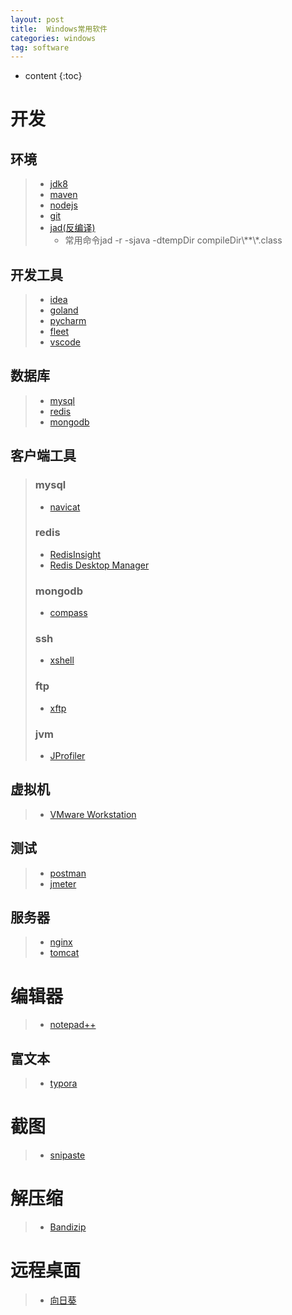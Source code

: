 ```yaml
---
layout: post
title:  Windows常用软件
categories: windows
tag: software
---
```



* content
{:toc}


# 开发

## 环境
> + <a href="https://www.oracle.com/java/technologies/downloads/#java8" target="_blank">jdk8</a>
> + <a href="https://maven.apache.org/download.cgi" target="_blank">maven</a>
> + <a href="https://nodejs.org/en/download/" target="_blank">nodejs</a>
> + <a href="https://git-scm.com/downloads" target="_blank">git</a>
> + <a href="http://www.kpdus.com/jad.html#download" target="_blank">jad(反编译)</a><ul><li>常用命令jad -r -sjava -dtempDir compileDir\\**\\\*.class</li></ul>

## 开发工具
> + <a href="https://www.jetbrains.com.cn/idea/" target="_blank">idea</a>
> + <a href="https://www.jetbrains.com.cn/go/" target="_blank">goland</a>
> + <a href="https://www.jetbrains.com.cn/pycharm/" target="_blank">pycharm</a>
> + <a href="https://www.jetbrains.com.cn/fleet/" target="_blank">fleet</a>
> + <a href="https://code.visualstudio.com/" target="_blank">vscode</a>

## 数据库
> + <a href="https://dev.mysql.com/downloads/mysql/" target="_blank">mysql</a>
> + <a href="https://github.com/microsoftarchive/redis/releases" target="_blank">redis</a>
> + <a href="https://www.mongodb.com/try/download/community" target="_blank">mongodb</a>

## 客户端工具
> ### mysql
> + <a href="http://www.navicat.com.cn/download/navicat-premium" target="_blank">navicat</a>
> 
> ### redis
> + <a href="https://redis.com/redis-enterprise/redis-insight/" target="_blank">RedisInsight</a>
> + <a href="javascript:;">Redis Desktop Manager</a>
>
> ### mongodb
> + <a href="https://www.mongodb.com/try/download/compass" target="_blank">compass</a>
> 
> ### ssh
> + <a href="javascript:;">xshell</a>
> 
> ### ftp
> + <a href="javascript:;">xftp</a>
> 
> ### jvm
> + <a href="javascript:;">JProfiler</a>

## 虚拟机
> + <a href="javascript:;">VMware Workstation</a>

## 测试
> + <a href="https://www.postman.com/downloads/?utm_source=postman-home" target="_blank">postman</a>
> + <a href="https://jmeter.apache.org/download_jmeter.cgi" target="_blank">jmeter</a>

## 服务器
> + <a href="http://nginx.org/en/download.html" target="_blank">nginx</a>
> + <a href="https://tomcat.apache.org/download-10.cgi" target="_blank">tomcat</a>


# 编辑器

> + <a href="https://notepad-plus-plus.org/downloads/" target="_blank">notepad++</a>
## 富文本
> + <a href="https://typora.io/#download" target="_blank">typora</a>


# 截图

> + <a href="https://zh.snipaste.com/" target="_blank">snipaste</a>


# 解压缩

> + <a href="http://www.bandisoft.com/" target="_blank">Bandizip</a>


# 远程桌面

> + <a href="https://sunlogin.oray.com/download?categ=personal" target="_blank">向日葵</a>
